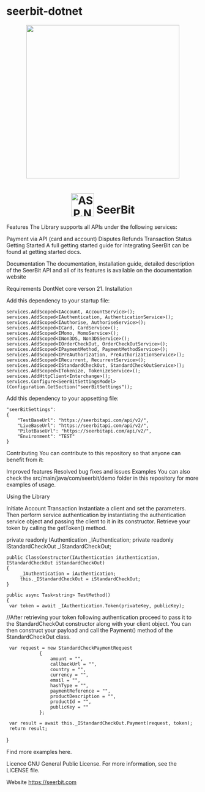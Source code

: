 # seerbit-dotnet

<div align="center">
 <img width="400" valign="top" src="https://assets.seerbitapi.com/images/seerbit_logo_type.png">
</div>

<h1 align="center">
  <img width="60" valign="bottom" src="https://www.pngegg.com/en/search?q=asp.net" alt="ASP.NET">
   SeerBit
</h1>

Features
The Library supports all APIs under the following services:

Payment via API (card and account)
Disputes
Refunds
Transaction Status
Getting Started
A full getting started guide for integrating SeerBit can be found at getting started docs.

Documentation
The documentation, installation guide, detailed description of the SeerBit API and all of its features is available on the documentation website

Requirements
DontNet core verson 21.
Installation

Add this dependency to your startup file:

    services.AddScoped<IAccount, AccountService>();
    services.AddScoped<IAuthentication, AuthenticationService>();
    services.AddScoped<IAuthorise, AuthoriseService>();
    services.AddScoped<ICard, CardService>();
    services.AddScoped<IMomo, MomoService>();
    services.AddScoped<INon3DS, Non3DSService>();
    services.AddScoped<IOrderCheckOut, OrderCheckOutService>();
    services.AddScoped<IPaymentMethod, PaymentMethodService>();
    services.AddScoped<IPreAuthorization, PreAuthorizationService>();
    services.AddScoped<IRecurrent, RecurrentService>();
    services.AddScoped<IStandardCheckOut, StandardCheckOutService>();
    services.AddScoped<ITokenize, TokenizeService>();
    services.AddHttpClient<Interchange>();
    services.Configure<SeerBitSettingsModel>(Configuration.GetSection("seerBitSettings"));

Add this dependency to your appsetting file:

    "seerBitSettings": 
    {
        "TestBaseUrl": "https://seerbitapi.com/api/v2/",
        "LiveBaseUrl": "https://seerbitapi.com/api/v2/",
        "PilotBaseUrl": "https://seerbitapi.com/api/v2/",
        "Environment": "TEST"
    }

Contributing
You can contribute to this repository so that anyone can benefit from it:

Improved features
Resolved bug fixes and issues
Examples
You can also check the src/main/java/com/seerbit/demo folder in this repository for more examples of usage.

Using the Library

Initiate Account Transaction
Instantiate a client and set the parameters. Then perform service authentication by instantiating the authentication service object and passing the client to it in its constructor. Retrieve your token by calling the getToken() method.
        
private readonly IAuthentication _IAuthentication;
private readonly IStandardCheckOut _IStandardCheckOut;

    public ClassConstructor(IAuthentication iAuthentication, IStandardCheckOut iStandardCheckOut)
    {
         _IAuthentication = iAuthentication;
         this._IStandardCheckOut = iStandardCheckOut;
    }

    public async Task<string> TestMethod()
    {
     var token = await _IAuthentication.Token(privateKey, publicKey);

//After retrieving your token following authentication proceed to pass it to the StandardCheckOut constructor along with your client object. You can then construct your payload and call the Payment() method of the StandardCheckOut class.

     var request = new StandardCheckPaymentRequest
                {
                    amount = "",
                    callbackUrl = "",
                    country = "",
                    currency = "",
                    email = "",
                    hashType = "",
                    paymentReference = "",
                    productDescription = "",
                    productId = "",
                    publicKey = ""
                };
     
     var result = await this._IStandardCheckOut.Payment(request, token);
     return result;
   }
  
Find more examples here.

Licence
GNU General Public License. For more information, see the LICENSE file.

Website
https://seerbit.com
